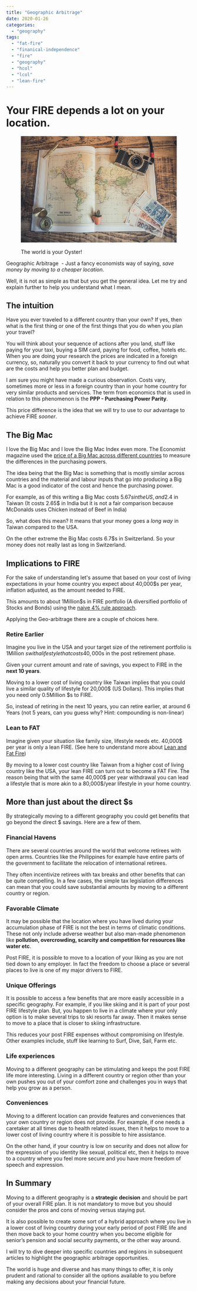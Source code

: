 ```yaml
---
title: "Geographic Arbitrage"
date: 2020-01-26
categories: 
  - "geography"
tags: 
  - "fat-fire"
  - "finanical-independence"
  - "fire"
  - "geography"
  - "hcol"
  - "lcol"
  - "lean-fire"
---
```


# Your FIRE depends a lot on your location.

<figure>

![](images/geo-arb.png)

<figcaption>

The world is your Oyster!

</figcaption>

</figure>

Geographic Arbitrage  - Just a fancy economists way of saying, _save money by moving to a cheaper location_.

Well, it is not as simple as that but you get the general idea. Let me try and explain further to help you understand what I mean.

## The intuition

Have you ever traveled to a different country than your own? If yes, then what is the first thing or one of the first things that you do when you plan your travel?

You will think about your sequence of actions after you land, stuff like paying for your taxi, buying a SIM card, paying for food, coffee, hotels etc. When you are doing your research the prices are indicated in a foreign currency, so, naturally you convert it back to your currency to find out what are the costs and help you better plan and budget.

I am sure you might have made a curious observation. Costs vary, sometimes more or less in a foreign country than in your home country for very similar products and services. The term from economics that is used in relation to this phenomenon is the **PPP - Purchasing Power Parity**.

This price difference is the idea that we will try to use to our advantage to achieve FIRE _sooner_.

## The Big Mac

I love the Big Mac and I love the Big Mac Index even more. The Economist magazine used the [price of a Big Mac across different countries](https://github.com/TheEconomist/big-mac-data/tree/master/output-data) to measure the differences in the purchasing powers.

The idea being that the Big Mac is something that is mostly similar across countries and the material and labour inputs that go into producing a Big Mac is a good indicator of the cost and hence the purchasing power.

For example, as of this writing a Big Mac costs 5.67$s in the US, and 2.4$ in Taiwan (It costs 2.65$ in India but it is not a fair comparison because McDonalds uses Chicken instead of Beef in India)

So, what does this mean? It means that your money goes a _long way_ in Taiwan compared to the USA. 

On the other extreme the Big Mac costs 6.7$s in Switzerland. So your money does not really last as long in Switzerland.

## Implications to FIRE

For the sake of understanding let's assume that based on your cost of living expectations in your home country you expect about 40,000$s per year, inflation adjusted, as the amount needed to FIRE.

This amounts to about 1Million$s in FIRE portfolio (A diversified portfolio of Stocks and Bonds) using the [naive 4% rule approach](https://happypathfire.com/the-4-rule-part-1/).

Applying the Geo-arbitrage there are a couple of choices here. 

### Retire Earlier

Imagine you live in the USA and your target size of the retirement portfolio is 1Million $s with a lifestyle that costs 40,000$s in the post retirement phase. 

Given your current amount and rate of savings, you expect to FIRE in the **next 10 years**.

Moving to a lower cost of living country like Taiwan implies that you could live a similar quality of lifestyle for 20,000$ (US Dollars). This implies that you need only 0.5Million $s to FIRE.

So, instead of retiring in the next 10 years, you can retire earlier, at around 6 Years (not 5 years, can you guess why? Hint: compounding is non-linear)

### Lean to FAT

Imagine given your situation like family size, lifestyle needs etc. 40,000$ per year is only a lean FIRE. (See here to understand more about [Lean and Fat Fire](https://happypathfire.com/the-fat-and-lean-of-fire/))

By moving to a lower cost country like Taiwan from a higher cost of living country like the USA, your lean FIRE can turn out to become a FAT Fire. The reason being that with the same 40,000$ per year withdrawal you can lead a lifestyle that is more akin to a 80,000$/year lifestyle in your home country.

## More than just about the direct $s

By strategically moving to a different geography you could get benefits that go beyond the direct $ savings. Here are a few of them.

### Financial Havens

There are several countries around the world that welcome retirees with open arms. Countries like the Philippines for example have entire parts of the government to facilitate the relocation of international retirees.

They often incentivize retirees with tax breaks and other benefits that can be quite compelling. In a few cases, the simple tax legislation differences can mean that you could save substantial amounts by moving to a different country or region. 

### Favorable Climate

It may be possible that the location where you have lived during your accumulation phase of FIRE is not the best in terms of climatic conditions. These not only include adverse weather but also man-made phenomenon like **pollution, overcrowding, scarcity and competition for resources like water etc**.

Post FIRE, it is possible to move to a location of your liking as you are not tied down to any employer. In fact the freedom to choose a place or several places to live is one of my major drivers to FIRE.

### Unique Offerings

It is possible to access a few benefits that are more easily accessible in a specific geography. For example, if you like skiing and it is part of your post FIRE lifestyle plan. But, you happen to live in a climate where your only option is to make several trips to ski resorts far away. Then it makes sense to move to a place that is closer to skiing infrastructure.

This reduces your post FIRE expenses without compromising on lifestyle. Other examples include, stuff like learning to Surf, Dive, Sail, Farm etc.

### Life experiences

Moving to a different geography can be stimulating and keeps the post FIRE life more interesting. Living in a different country or region other than your own pushes you out of your comfort zone and challenges you in ways that help you grow as a person. 

### Conveniences

Moving to a different location can provide features and conveniences that your own country or region does not provide. For example, if one needs a caretaker at all times due to health related issues, then it helps to move to a lower cost of living country where it is possible to hire assistance.

On the other hand, if your country is low on security and does not allow for the expression of you identity like sexual, political etc, then it helps to move to a country where you feel more secure and you have more freedom of speech and expression.

## In Summary

Moving to a different geography is a **strategic decision** and should be part of your overall FIRE plan. It is not mandatory to move but you should consider the pros and cons of moving versus staying put. 

It is also possible to create some sort of a hybrid approach where you live in a lower cost of living country during your early period of post FIRE life and then move back to your home country when you become eligible for senior’s pension and social security payments, or the other way around.

I will try to dive deeper into specific countries and regions in subsequent articles to highlight the geographic arbitrage opportunities.

The world is huge and diverse and has many things to offer, it is only prudent and rational to consider all the options available to you before making any decisions about your financial future.
